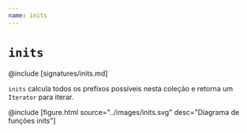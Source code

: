 ```yaml
---
name: inits
---
```


# `inits`

@include [signatures/inits.md]

`inits` calcula todos os prefixos possíveis nesta coleção e retorna um `Iterator` para iterar.

@include [figure.html source="../images/inits.svg" desc="Diagrama de funções inits"]
